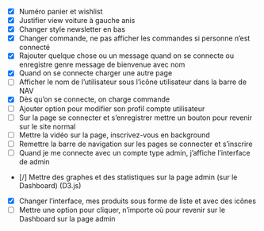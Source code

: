 - [x] Numéro panier et wishlist
- [x] Justifier view voiture à gauche anis
- [x] Changer style newsletter en bas
- [x] Changer commande, ne pas afficher les commandes si personne n’est connecté
- [x] Rajouter quelque chose ou un message quand on se connecte ou enregistre genre message de bienvenue avec nom
- [x] Quand on se connecte charger une autre page
- [ ] Afficher le nom de l’utilisateur sous l’icône utilisateur dans la barre de NAV
- [x] Dès qu’on se connecte, on charge commande
- [ ] Ajouter option pour modifier son profil compte utilisateur
- [ ] Sur la page se connecter et s’enregistrer mettre un bouton pour revenir sur le site normal
- [ ] Mettre la vidéo sur la page, inscrivez-vous en background
- [ ] Remettre la barre de navigation sur les pages se connecter et s’inscrire
- [ ] Quand je me connecte avec un compte type admin, j’affiche l’interface de admin
- [/] Mettre des graphes et des statistiques sur la page admin (sur le Dashboard) (D3.js)
- [x] Changer l’interface, mes produits sous forme de liste et avec des icônes
- [ ] Mettre une option pour cliquer, n’importe où pour revenir sur le Dashboard sur la page admin
